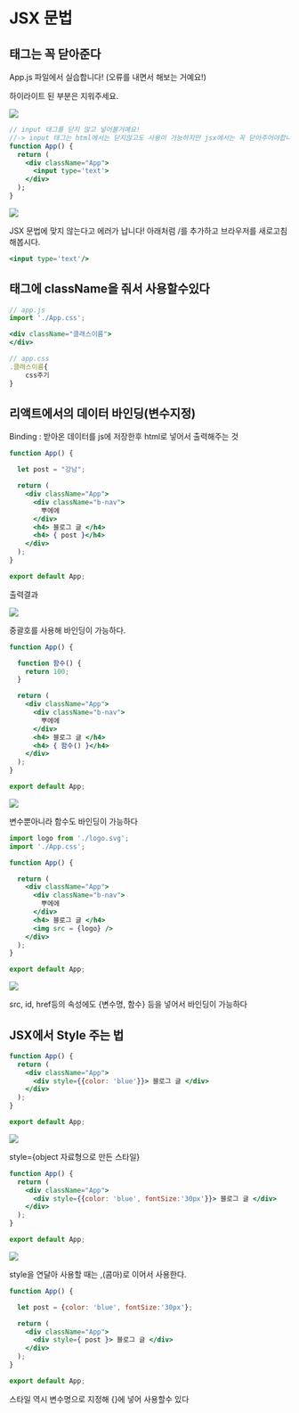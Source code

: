 # JSX 문법

## 태그는 꼭 닫아준다

App.js 파일에서 실습합니다! (오류를 내면서 해보는 거예요!)

하이라이트 된 부분은 지워주세요.

![](https://www.notion.so/image/https%3A%2F%2Fs3-us-west-2.amazonaws.com%2Fsecure.notion-static.com%2Fd37cc27f-32eb-428c-811a-4e5def9852bf%2F_2020-10-04__10.49.55.png?table=block&id=1a1171a0-245a-40b3-8dcf-7194d8aa7bb1&spaceId=83c75a39-3aba-4ba4-a792-7aefe4b07895&width=1060&userId=7d16dc4d-9462-41bf-ab91-e32614e40d16&cache=v2)

```jsx
// input 태그를 닫지 않고 넣어볼거예요!
//-> input 태그는 html에서는 닫지않고도 사용이 가능하지만 jsx에서는 꼭 닫아주어야합니다
function App() {
  return (
    <div className="App">
      <input type='text'>
    </div>
  );
}
```

![](https://www.notion.so/image/https%3A%2F%2Fs3-us-west-2.amazonaws.com%2Fsecure.notion-static.com%2F74abe6a2-a720-4eb4-b8cc-4c3e4ba43ba7%2F_2020-10-04__10.52.29.png?table=block&id=f737483f-115c-4928-88d1-2ec38b358596&spaceId=83c75a39-3aba-4ba4-a792-7aefe4b07895&width=790&userId=7d16dc4d-9462-41bf-ab91-e32614e40d16&cache=v2)

JSX 문법에 맞지 않는다고 에러가 납니다! 아래처럼 /를 추가하고 브라우저를 새로고침 해봅시다.

```jsx
<input type='text'/>
```
## 태그에 className을 줘서 사용할수있다

```jsx
// app.js
import './App.css';

<div className="클래스이름">
</div>
```

```jsx
// app.css
.클래스이름{
	css주기
}
```

## 리액트에서의 데이터 바인딩(변수지정)

Binding : 받아온 데이터를 js에 저장한후 html로 넣어서 출력해주는 것 

```jsx
function App() {

  let post = "강남";

  return (
    <div className="App">
      <div className="b-nav">
        뿌에에
      </div>
      <h4> 블로그 글 </h4>
      <h4> { post }</h4>
    </div>
  );
}

export default App;
```

출력결과

![](https://media.vlpt.us/images/chocho/post/e6989538-ffd0-46e3-8742-40ed8ce352be/_2021-04-10__12.45.44.png)

중괄호를 사용해 바인딩이 가능하다.

```jsx
function App() {

  function 함수() {
    return 100;
  }

  return (
    <div className="App">
      <div className="b-nav">
        뿌에에
      </div>
      <h4> 블로그 글 </h4>
      <h4> { 함수() }</h4>
    </div>
  );
}

export default App;
```

![](https://media.vlpt.us/images/chocho/post/d1600649-f499-4a46-bfab-6916b8c2d1a2/_2021-04-10__12.47.45.png)

변수뿐아니라 함수도 바인딩이 가능하다

```jsx
import logo from './logo.svg';
import './App.css';

function App() {

  return (
    <div className="App">
      <div className="b-nav">
        뿌에에
      </div>
      <h4> 블로그 글 </h4>
      <img src = {logo} />
    </div>
  );
}

export default App;
```

![](https://media.vlpt.us/images/chocho/post/2dd7ef1b-0e53-482f-8019-bc9a9432a043/_2021-04-10__12.50.57.png)

src, id, href등의 속성에도 {변수명, 함수} 등을 넣어서 바인딩이 가능하다

## JSX에서 Style 주는 법

```jsx
function App() {
  return (
    <div className="App">
      <div style={{color: 'blue'}}> 블로그 글 </div>
    </div>
  );
}

export default App;
```

![](https://media.vlpt.us/images/chocho/post/1dfd0d6f-816f-489c-98f0-28f557b758e7/_2021-04-10__12.59.09.png)

style={object 자료형으로 만든 스타일}

```jsx
function App() {
  return (
    <div className="App">
      <div style={{color: 'blue', fontSize:'30px'}}> 블로그 글 </div>
    </div>
  );
}

export default App;
```

![](https://media.vlpt.us/images/chocho/post/d0f1e6e6-d6af-4587-947e-e158641896db/_2021-04-10__1.01.23.png)

style을 연달아 사용할 때는 ,(콤마)로 이어서 사용한다.

```jsx
function App() {

  let post = {color: 'blue', fontSize:'30px'};

  return (
    <div className="App">
      <div style={ post }> 블로그 글 </div>
    </div>
  );
}

export default App;
```

스타일 역시 변수명으로 지정해 {}에 넣어 사용할수 있다